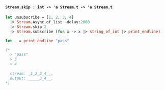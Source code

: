#### `Stream.skip : int -> 'a Stream.t -> 'a Stream.t`

```ocaml
let unsubscribe = [1; 2; 3; 4]
  |> Stream.Async.of_list ~delay:2000
  |> Stream.skip 2
  |> Stream.subscribe (fun x -> x |> string_of_int |> print_endline)

let _ = print_endline "pass"

(*
  > "pass"
  > 3
  > 4
  
  stream: _1_2_3_4__.
  output: _____3_4__.
*)
```